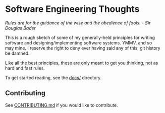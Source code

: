 # Software Engineering Thoughts

_Rules are for the guidance of the wise and the obedience of fools. - Sir Douglas Bader_

This is a rough sketch of some of my generally-held principles for writing software and designing/implementing software
systems. YMMV, and so may mine. I reserve the right to deny ever having said any of this, git history be damned.

Like all the best principles, these are only meant to get you thinking, not as hard and fast rules.

To get started reading, see the [docs/](docs/) directory.

## Contributing

See [CONTRIBUTING.md](CONTRIBUTING.md) if you would like to contribute.
